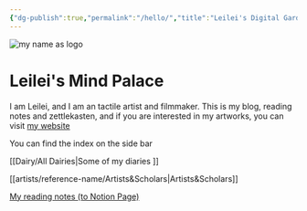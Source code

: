```yaml
---
{"dg-publish":true,"permalink":"/hello/","title":"Leilei's Digital Garden","tags":["gardenEntry"],"created":"2023-12-31T10:15:44.243-05:00","updated":"2024-01-13T11:08:01.723-05:00"}
---
```




![my name as logo](https://media.discordapp.net/attachments/1069671537440985140/1069671570378862622/Untitled_Artwork.gif?ex=659c31c7&is=6589bcc7&hm=6a7176ed5706b3a783d6cf84277f389eff838ab68a8a86a69eae298b28f2e27b&=&width=710&height=480)

# Leilei's Mind Palace

I am Leilei, and I am an tactile artist and filmmaker. This is my blog, reading notes and zettlekasten, and if you are interested in my artworks, you can visit [my website](https://www.leileixia.com)

You can find the index on the side bar

[[Dairy/All Dairies\|Some of my diaries ]]

[[artists/reference-name/Artists&Scholars\|Artists&Scholars]]

[My reading notes (to Notion Page)](https://leileixia.notion.site/9894276f85b544139940a94237d31b7b?v=ad681b862b034f96b026a93204b1d508&pvs=4) 